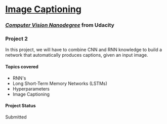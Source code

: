 #  [Image Captioning](https://github.com/udacity/P2_Image_Captioning)

### [_**Computer Vision Nanodegree**_](https://www.udacity.com/course/computer-vision-nanodegree--nd891) from Udacity

### **Project 2**

In this project, we will have to combine CNN and RNN knowledge to build a network that automatically produces captions, given an input image.

#### Topics covered

- RNN's
- Long Short-Term Memory Networks (LSTMs)
- Hyperparameters
- Image Captioning

#### Project Status

Submitted

